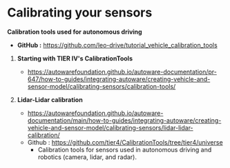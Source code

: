 # Calibrating your sensors

**Calibration tools used for autonomous driving**
* **GitHub :** https://github.com/leo-drive/tutorial_vehicle_calibration_tools

1. **Starting with TIER IV's CalibrationTools**
   * https://autowarefoundation.github.io/autoware-documentation/pr-647/how-to-guides/integrating-autoware/creating-vehicle-and-sensor-model/calibrating-sensors/calibration-tools/

2. **Lidar-Lidar calibration**
   * https://autowarefoundation.github.io/autoware-documentation/main/how-to-guides/integrating-autoware/creating-vehicle-and-sensor-model/calibrating-sensors/lidar-lidar-calibration/
   * Github : https://github.com/tier4/CalibrationTools/tree/tier4/universe
     * Calibration tools for sensors used in autonomous driving and robotics (camera, lidar, and radar).

